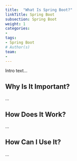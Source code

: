 ```yaml
---
title:  "What Is Spring Boot?"
linkTitle: Spring Boot
subsection: Spring Boot
weight: 1
categories:
- 
tags:
- Spring Boot
# Author(s)
team:
-
---
```


Intro text...

## Why Is It Important? 

...

## How Does It Work? 

...

## How Can I Use It?

...